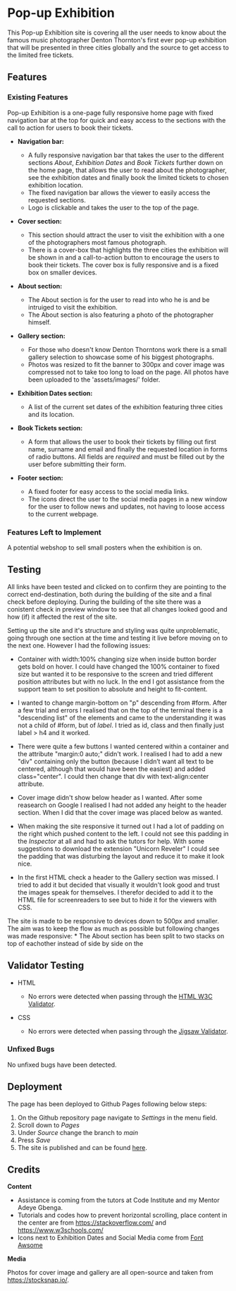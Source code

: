 # Pop-up Exhibition

This Pop-up Exhibition site is covering all the user needs to know about the famous music photographer Denton Thornton's first ever pop-up exhibition that will be presented in three cities globally and the source to get access to the limited free tickets. 

## Features

### Existing Features

Pop-up Exhibition is a one-page fully responsive home page with fixed navigation bar at the top for quick and easy access to the sections with the call to action for users to book their tickets.

* **Navigation bar:**
    * A fully responsive navigation bar that takes the user to the different sections _About_, _Exhibition Dates_ and _Book Tickets_ further down on the home page, that allows the user to read about the photographer, see the exhibition dates and finally book the limited tickets to chosen exhibition location. 
    * The fixed navigation bar allows the viewer to easily access the requested sections.
    * Logo is clickable and takes the user to the top of the page. 

* **Cover section:**
    * This section should attract the user to visit the exhibition with a one of the photographers most famous photograph. 
    * There is a cover-box that highlights the three cities the exhibition will be shown in and a call-to-action button to encourage the users to book their tickets. 
    The cover box is fully responsive and is a fixed box on smaller devices. 

* **About section:**
    * The About section is for the user to read into who he is and be intruiged to visit the exhibition. 
    * The About section is also featuring a photo of the photographer himself. 

* **Gallery section:**
    * For those who doesn't know Denton Thorntons work there is a small gallery selection to showcase some of his biggest photographs. 
    * Photos was resized to fit the banner to 300px and cover image was compressed not to take too long to load on the page. All photos have been uploaded to the 'assets/images/' folder. 

* **Exhibition Dates section:**
    * A list of the current set dates of the exhibition featuring three cities and its location. 

* **Book Tickets section:**
    * A form that allows the user to book their tickets by filling out first name, surname and email and finally the requested location in forms of radio buttons. All fields are _required_ and must be filled out by the user before submitting their form.

* **Footer section:**
    * A fixed footer for easy access to the social media links. 
    * The icons direct the user to the social media pages in a new window for the user to follow news and updates, not having to loose access to the current webpage. 


### Features Left to Implement

A potential webshop to sell small posters when the exhibition is on. 


## Testing

All links have been tested and clicked on to confirm they are pointing to the correct end-destination, both during the building of the site and a final check before deploying. 
During the building of the site there was a conistent check in preview window to see that all changes looked good and how (if) it affected the rest of the site. 

Setting up the site and it's structure and styling was quite unproblematic, going through one section at the time and testing it live before moving on to the next one. However I had the following issues:

* Container with width:100% changing size when inside button border gets bold on hover.
I could have changed the 100% container to fixed size but wanted it to be responsive to the screen and tried different position attributes but with no luck. In the end I got assistance from the support team to set position to absolute and height to fit-content. 

* I wanted to change margin-bottom on "p" descending from #form. After a few trial and errors I realised that on the top of the terminal there is a "descending list" of the elements and came to the understanding it was not a child of #form, but of _label_. I tried as id, class and then finally just label > h4 and it worked.

 * There were quite a few buttons I wanted centered within a container and the attribute "margin:0 auto;" didn't work. I realised I had to add a new "div" containing only the button (because I didn’t want all text to be centered, although that would have been the easiest) and added class="center". I could then change that div with text-align:center attribute. 

* Cover image didn't show below header as I wanted. After some reasearch on Google I realised I had not added any height to the header section. When I did that the cover image was placed below as wanted.

* When making the site responsive it turned out I had a lot of padding on the right which pushed content to the left. I could not see this padding in the _Inspector_ at all and had to ask the tutors for help. With some suggestions to download the extension "Unicorn Reveler" I could see the padding that was disturbing the layout and reduce it to make it look nice. 

* In the first HTML check a header to the Gallery section was missed. I tried to add it but decided that visually it wouldn't look good and trust the images speak for themselves. I therefor decided to add it to the HTML file for screenreaders to see but to hide it for the viewers with CSS.

The site is made to be responsive to devices down to 500px and smaller. The aim was to keep the flow as much as possible but following changes was made responsive:
    * The About section has been split to two stacks on top of eachother instead of side by side on the 
## Validator Testing

* HTML
    * No errors were detected when passing through the [HTML W3C Validator](https://validator.w3.org/nu/).

* CSS
    * No errors were detected when passing through the [Jigsaw Validator](https://jigsaw.w3.org/css-validator/).

### Unfixed Bugs

No unfixed bugs have been detected.

## Deployment

The page has been deployed to Github Pages following below steps:

1. On the Github repository page navigate to _Settings_ in the menu field. 
2. Scroll down to _Pages_
3. Under _Source_ change the branch to _main_
4. Press _Save_
5. The site is published and can be found [here](https://viktoriamahrberg.github.io/pop-up-exhibition/).

## Credits

**Content**

* Assistance is coming from the tutors at Code Institute and my Mentor Adeye Gbenga.
* Tutorials and codes how to prevent horizontal scrolling, place content in the center are from https://stackoverflow.com/ and https://www.w3schools.com/
* Icons next to Exhibition Dates and Social Media come from [Font Awsome](https://fontawesome.com/)

**Media**

Photos for cover image and gallery are all open-source and taken from https://stocksnap.io/.


